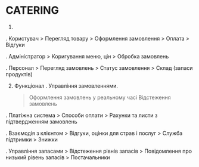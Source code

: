 # CATERING
1.
. Користувач
    > Перегляд товару
    > Оформлення замовлення
    > Оплата
    > Відгуки

. Адміністратор
    > Коригування меню, цін
    > Обробка замовлень

. Персонал
    > Перегляд замовлень
    > Статус замовлення
    > Склад (запаси продуктів)

2. Функціонал 
. Управління замовленнями.
    > Оформлення замовлень у реальному часі
    > Відстеження замовлень

. Платіжна система
    > Способи оплати
    > Рахунки та листи з підтвердженням замовлень

. Взаємодія з клієнтом
    > Відгуки, оцінки для страв і послуг
    > Служба підтримки
    > Знижки

. Управління запасами
    > Відстеження рівнів запасів
    > Повідомлення про низький рівень запасів
    > Постачальники
